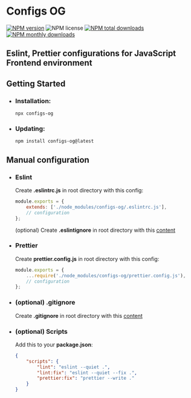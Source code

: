 # Configs OG

[![NPM version](https://img.shields.io/npm/v/configs-og.svg?style=flat)](https://www.npmjs.com/package/eslint-config-prettier-og)
![NPM license](https://img.shields.io/npm/l/configs-og.svg?style=flat)
[![NPM total downloads](https://img.shields.io/npm/dt/configs-og.svg?style=flat)](https://npmcharts.com/compare/eslint-config-prettier-og?minimal=true)
[![NPM monthly downloads](https://img.shields.io/npm/dm/configs-og.svg?style=flat)](https://npmcharts.com/compare/eslint-config-prettier-og?minimal=true)

## Eslint, Prettier configurations for JavaScript Frontend environment

## Getting Started

- ### Installation:

    ```shell script
    npx configs-og
    ```

- ### Updating:

    ```shell script
    npm install configs-og@latest
    ```

## Manual configuration

- ### Eslint
    Create **.eslintrc.js** in root directory with this config:
    
    ```javascript
    module.exports = {
        extends: ['./node_modules/configs-og/.eslintrc.js'],
        // configuration
    };
    ```
    
  (optional) Create **.eslintignore** in root directory with this [content](./.eslintignore)

- ### Prettier
    Create **prettier.config.js** in root directory with this config:
    
    ```javascript
    module.exports = {
        ...require('./node_modules/configs-og/prettier.config.js'),
        // configuration
    };
    ```

- ### (optional) .gitignore
    Create **.gitignore** in root directory with this [content](./.gitignore)

- ### (optional) Scripts
    Add this to your **package.json**:

   ```json
   {
       "scripts": {
           "lint": "eslint --quiet .",
           "lint:fix": "eslint --quiet --fix .",
           "prettier:fix": "prettier --write ." 
       }
   }
   ```